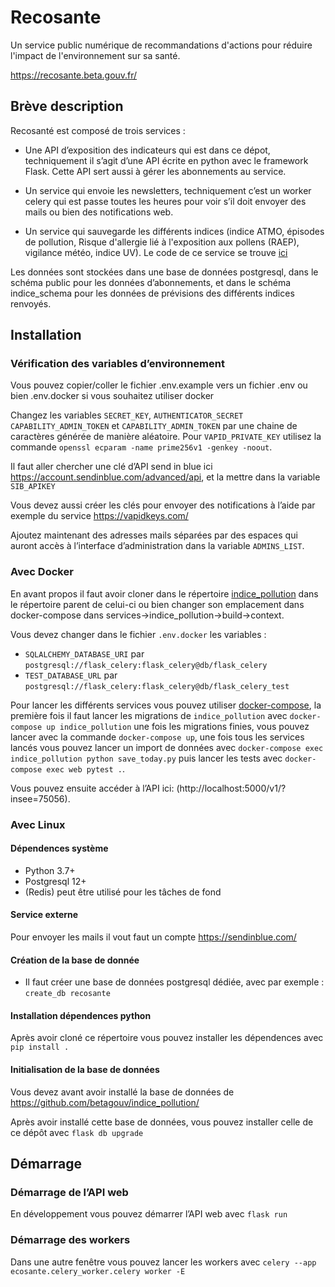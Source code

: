# Recosante

Un service public numérique de recommandations d'actions pour réduire l'impact de l'environnement sur sa santé.

https://recosante.beta.gouv.fr/

## Brève description

Recosanté est composé de trois services :

- Une API d’exposition des indicateurs qui est dans ce dépot, techniquement il s’agit d’une API écrite en python avec le framework Flask.
  Cette API sert aussi à gérer les abonnements au service.

- Un service qui envoie les newsletters, techniquement c’est un worker celery qui est passe toutes les heures pour voir s’il doit envoyer des mails ou bien des notifications web.

- Un service qui sauvegarde les différents indices (indice ATMO, épisodes de pollution, Risque d'allergie lié à l'exposition aux pollens (RAEP), vigilance météo, indice UV). Le code de ce service se trouve [ici](github.com/betagouv/indice_pollution)

Les données sont stockées dans une base de données postgresql, dans le schéma public pour les données d’abonnements, et dans le schéma indice_schema pour les données de prévisions des différents indices renvoyés.

## Installation

### Vérification des variables d’environnement

Vous pouvez copier/coller le fichier .env.example vers un fichier .env ou bien .env.docker si vous souhaitez utiliser docker

Changez les variables `SECRET_KEY`, `AUTHENTICATOR_SECRET` `CAPABILITY_ADMIN_TOKEN` et `CAPABILITY_ADMIN_TOKEN` par une chaine de caractères générée de manière aléatoire. Pour `VAPID_PRIVATE_KEY` utilisez la commande `openssl ecparam -name prime256v1 -genkey -noout`.

Il faut aller chercher une clé d’API send in blue ici https://account.sendinblue.com/advanced/api, et la mettre dans la variable `SIB_APIKEY`

Vous devez aussi créer les clés pour envoyer des notifications à l’aide par exemple du service https://vapidkeys.com/

Ajoutez maintenant des adresses mails séparées par des espaces qui auront accès à l’interface d’administration dans la variable `ADMINS_LIST`.

### Avec Docker

En avant propos il faut avoir cloner dans le répertoire [indice_pollution](github.com/betagouv/indice_pollution) dans le répertoire parent de celui-ci ou bien changer son emplacement dans docker-compose dans services->indice_pollution->build->context.

Vous devez changer dans le fichier `.env.docker` les variables :

- `SQLALCHEMY_DATABASE_URI` par `postgresql://flask_celery:flask_celery@db/flask_celery`
- `TEST_DATABASE_URL` par `postgresql://flask_celery:flask_celery@db/flask_celery_test`

Pour lancer les différents services vous pouvez utiliser [docker-compose](https://github.com/docker/compose), la première fois il faut lancer les migrations de `indice_pollution` avec `docker-compose up indice_pollution` une fois les migrations finies, vous pouvez lancer avec la commande `docker-compose up`, une fois tous les services lancés vous pouvez lancer un import de données avec `docker-compose exec indice_pollution python save_today.py` puis lancer les tests avec `docker-compose exec web pytest .`.

Vous pouvez ensuite accéder à l’API ici: (http://localhost:5000/v1/?insee=75056).

### Avec Linux

#### Dépendences système

- Python 3.7+
- Postgresql 12+
- (Redis) peut être utilisé pour les tâches de fond

#### Service externe

Pour envoyer les mails il vout faut un compte https://sendinblue.com/

#### Création de la base de donnée

- Il faut créer une base de données postgresql dédiée, avec par exemple : `create_db recosante`

#### Installation dépendences python

Après avoir cloné ce répertoire vous pouvez installer les dépendences avec `pip install .`

#### Initialisation de la base de données

Vous devez avant avoir installé la base de données de https://github.com/betagouv/indice_pollution/

Après avoir installé cette base de données, vous pouvez installer celle de ce dépôt avec `flask db upgrade`

## Démarrage

### Démarrage de l’API web

En développement vous pouvez démarrer l’API web avec `flask run`

### Démarrage des workers

Dans une autre fenêtre vous pouvez lancer les workers avec `celery --app ecosante.celery_worker.celery worker -E`
